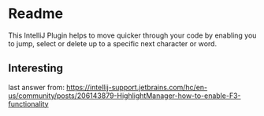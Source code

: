 # Readme

This IntelliJ Plugin helps to move quicker through your code by enabling you to jump, select or delete up to a specific next character or word.

## Interesting

last answer from: https://intellij-support.jetbrains.com/hc/en-us/community/posts/206143879-HighlightManager-how-to-enable-F3-functionality